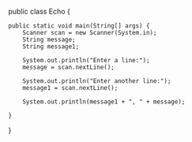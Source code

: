public class Echo {

    public static void main(String[] args) {
        Scanner scan = new Scanner(System.in);
        String message;
        String message1;

        System.out.println("Enter a line:");
        message = scan.nextLine();

        System.out.println("Enter another line:");
        message1 = scan.nextLine();

        System.out.println(message1 + ", " + message);

    }
}
